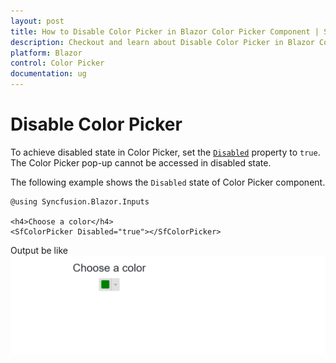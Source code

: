 ```yaml
---
layout: post
title: How to Disable Color Picker in Blazor Color Picker Component | Syncfusion
description: Checkout and learn about Disable Color Picker in Blazor Color Picker component of Syncfusion, and more details.
platform: Blazor
control: Color Picker
documentation: ug
---
```


# Disable Color Picker

To achieve disabled state in Color Picker, set the [`Disabled`](https://help.syncfusion.com/cr/blazor/Syncfusion.Blazor.Inputs.SfColorPicker.html#Syncfusion_Blazor_Inputs_SfColorPicker_Disabled) property to `true`. The Color Picker pop-up cannot be accessed in disabled state.

The following example shows the `Disabled` state of Color Picker component.

```cshtml
@using Syncfusion.Blazor.Inputs

<h4>Choose a color</h4>
<SfColorPicker Disabled="true"></SfColorPicker>
```

Output be like
![color-picker](./../images/disable.png)